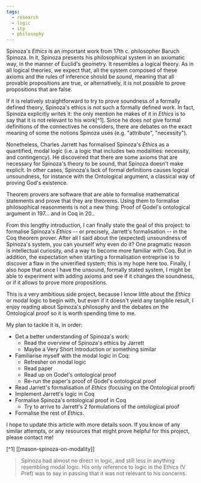 ```yaml
---
tags:
  - research
  - logic
  - itp
  - philosophy
---
```


Spinoza's *Ethics* is an important work from 17th c. philosopher Baruch Spinoza. In it, Spinoza presents his philosophical system in an axiomatic way, in the manner of Euclid's geometry. It resembles a logical theory. As in all logical theories, we expect that, all the system composed of  these axioms and the rules of inference should be *sound*, meaning that all provable propositions are true, or alternatively, it is not possible to prove propositions that are false. 

If it is relatively straightforward to try to prove soundness of a formally defined theory, Spinoza's ethics is *not* such a formally defined work. In fact, Spinoza explicitly writes it: the only mention he makes of it in *Ethics* is to say that it is not relevant to his work[^1]. Since he does not give formal definitions of the connectives he considers, there are debates on the exact meaning of some the notions Spinoza uses (e.g. "attribute", "necessity").

Nonetheless, Charles Jarrett has formalised Spinoza's *Ethics* as a quantified, modal logic (i.e. a logic that includes two modalities: necessity, and contingency). He discovered that there are some axioms that are necessary for Spinoza's theory to be sound, that Spinoza doesn't make explicit. In other cases, Spinoza's lack of formal definitions causes logical unsoundness, for instance with the Ontological argument, a classical way of proving God's existence.

Theorem provers are software that are able to formalise mathematical statements and prove that they are theorems. Using them to formalise philosophical reasonments is not a new thing: Proof of Godel's ontological argument in 197... and in Coq in 20..

From this lengthy introduction, I can finally state the goal of this project: to formalise Spinoza's *Ethics* -- or precisely, Jarrett's formalisation -- in the Coq theorem prover. After all I said about the (expected) unsoundness of Spinoza's system, you can yourself why even do it? One pragmatic reason is intellectual curiosity, and a way to become more familiar with Coq. But in addition, the expectation when starting a formalisation entreprise is to discover a flaw in the unverified system; this is my hope here too. Finally, I also hope that once I have the unsound, formally stated system, I might be able to experiment with adding axioms and see if it changes the soundness, or if it allows to prove more propositions.

This is a very ambitious side project, because I know little about the *Ethics* or modal logic to begin with, but even if it doesn't yield any tangible result, I enjoy reading about Spinoza's philosophy and the debates on the Ontological proof so it is worth spending time to me. 

My plan to tackle it is, in order:
* Get a better understanding of Spinoza's work:
	* Read the overview of Spinoza's ethics by Jarrett
	* Maybe a Very Short Introduction or something similar
* Familiarise myself with the modal logic in Coq:
	* Refresher on modal logic
	* Read paper
	* Read up on Godel's ontological proof
	* Re-run the paper's proof of Godel's ontological proof
* Read Jarrett's formalisation of *Ethics* (focusing on the Ontological proof)
* Implement Jarrett's logic in Coq
* Formalise Spinoza's ontological proof in Coq
	* Try to arrive to Jarrett's 2 formulations of the ontological proof
* Formalise the rest of *Ethics*.

I hope to update this article with more details soon. If you know of any similar attempts, or any resources that might prove helpful for this project, please contact me!

[^1] [[mason-spinoza-on-modality]]
> Spinoza had almost no direct in logic, and still less in anything resembling modal logic. His only reference to logic in the Ethics (V Pref) was to say in passing that it was not relevant to his concerns.

